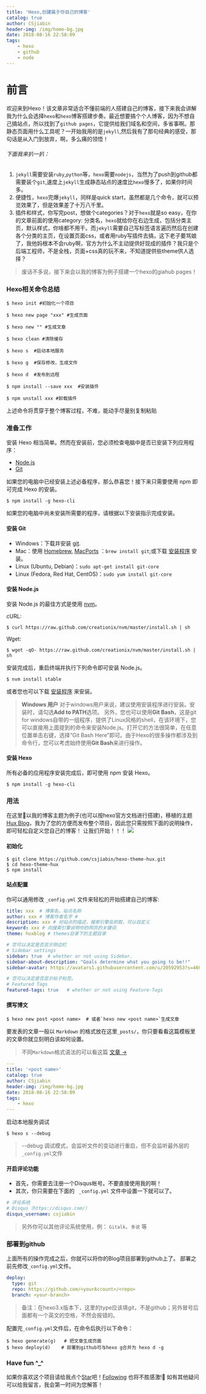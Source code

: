```yaml
---
title: 'Hexo,创建属于你自己的博客'
catalog: true
author: CSjiabin
header-img: /img/home-bg.jpg
date: 2018-08-16 22:58:09
tags:
    - hexo
    - github
    - node
---
```

# 前言
欢迎来到Hexo！该文章非常适合不懂前端的人搭建自己的博客，接下来我会讲解我为什么会选择`hexo`和`hexo`博客搭建步奏。最近想要搞个个人博客，因为不想自己搞站点，所以找到了`github pages`，它提供给我们域名和空间，多省事啊。那静态页面用什么工具呢？一开始我用的是`jekyll`,然后我有了那句经典的感受，那句话是从入门到放弃，啊，多么痛的领悟！

###### 下面我来扒一扒：
1. `jekyll`需要安装`ruby`,`python`等，`hexo`需要`nodejs`，当然为了push到github都需要装个`git`,速度上`jekyll`生成静态站点的速度比`hexo`慢多了，如果你时间多。
2. 便捷性，`hexo`完爆`jekyll`，同样是quick start，虽然都是几个命令，就可以预览效果了，但是效果差了十万八千里。
3. 插件和样式，你写完post，想做个categories？对于`hexo`就是so easy，在你的文章前面的使用category: 分类名，`hexo`就给你在右边生成，包括分类主页，默认样式，你啥都不用干。而`jekyll`需要自己写标签语言遍历然后在创建各个分类的主页，在设置页面css，或者用ruby写插件去搞，这下老子要骂娘了，我他妈根本不会ruby啊，官方为什么不主动提供好现成的插件？我只是个后端工程师，不是全栈，页面+css真的玩不来，不知道提供些theme供人选择？

> 废话不多说，接下来会以我的博客为例子搭建一个hexo的giahub pages！
### Hexo相关命令总结
```shell 
$ hexo init #初始化一个项目

$ hexo new page "xxx" #生成页面

$ hexo new "" #生成文章

$ hexo clean #清除缓存

$ hexo s  #启动本地服务

$ hexo g  #保存修改，生成文件

$ hexo d  #发布到远程

$ npm install --save xxx  #安装插件

$ npm unstall xxx #卸载插件
```
上述命令将贯穿于整个博客过程，不难，能动手尽量别复制粘贴

### 准备工作
安装 Hexo 相当简单。然而在安装前，您必须检查电脑中是否已安装下列应用程序：

- [Node.js](http://nodejs.org/)
- [Git](http://git-scm.com/)

如果您的电脑中已经安装上述必备程序，那么恭喜您！接下来只需要使用 npm 即可完成 Hexo 的安装。
```shell
$ npm install -g hexo-cli
```
如果您的电脑中尚未安装所需要的程序，请根据以下安装指示完成安装。
#### 安装 Git
- Windows：下载并安装 [git](https://git-scm.com/download/win).
- Mac：使用 [Homebrew](http://mxcl.github.com/homebrew/), [MacPorts](http://www.macports.org/) ：`brew install git`;或下载 [安装程序](http://sourceforge.net/projects/git-osx-installer/) 安装。
- Linux (Ubuntu, Debian)：`sudo apt-get install git-core`
- Linux (Fedora, Red Hat, CentOS)：`sudo yum install git-core`
#### 安装 Node.js
安装 Node.js 的最佳方式是使用 [nvm](https://github.com/creationix/nvm)。

cURL:
```shell 
$ curl https://raw.github.com/creationix/nvm/master/install.sh | sh
```
Wget:
```shell 
$ wget -qO- https://raw.github.com/creationix/nvm/master/install.sh | sh
```
安装完成后，重启终端并执行下列命令即可安装 Node.js。
```shell 
$ nvm install stable
```
或者您也可以下载 [安装程序](http://nodejs.org/) 来安装。
><strong>Windows 用户</strong>
>对于windows用户来说，建议使用安装程序进行安装。安装时，请勾选<strong>Add to PATH</strong>选项。
>另外，您也可以使用<strong>Git Bash</strong>，这是git for windows自带的一组程序，提供了Linux风格的shell，在该环境下，您可以直接用上面提到的命令来安装Node.js。打开它的方法很简单，在任意位置单击右键，选择“Git Bash Here”即可。由于Hexo的很多操作都涉及到命令行，您可以考虑始终使用<strong>Git Bash</strong>来进行操作。
#### 安装 Hexo
所有必备的应用程序安装完成后，即可使用 npm 安装 Hexo。
```shell
$ npm install -g hexo-cli
```

### 用法
在这里以我的博客主题为例子(也可以按hexo官方文档进行搭建)，移植的主题 [Hux Blog](https://github.com/Huxpro/huxpro.github.io)，我为了您的方便而发布整个项目，因此您只需按照下面的说明操作，即可轻松自定义您自己的博客！ 让我们开始！！！
![](WX20180826-004151@2x.png)
#### 初始化
```shell
$ git clone https://github.com/csjiabin/hexo-theme-hux.git
$ cd hexo-theme-hux
$ npm install
```
#### 站点配置
你可以通用修改 `_config.yml` 文件来轻松的开始搭建自己的博客:
```yml
title: xxx  # 博客名，站点名称 
author: xxx # 博客作者名字 #
description: xxx # 对站点的描述，搜索引擎会抓取，可以自定义
keyword: xxx # 向搜索引擎说明你的网页的关键词
theme: huxblog # themes目录下的主题目录

# 您可以决定是否显示侧边栏
# Sidebar settings
sidebar: true  # whether or not using Sidebar.
sidebar-about-description: "Goals determine what you going to be!!"
sidebar-avatar: https://avatars1.githubusercontent.com/u/20592953?s=460&v=4   # use absolute URL, seeing it's used in both `/` and `/about/

# 您可以决定是否显示帖子标签。
# Featured Tags
featured-tags: true   # whether or not using Feature-Tags

```

#### 撰写博文

```shell
$ hexo new post <post name>  # 或者`hexo new <post name>`生成文章
```
要发表的文章一般以 `Markdown` 的格式放在这里`_posts/`，你只要看看这篇模板里的文章你就立刻明白该如何设置。
> 不同`Markdown`格式语法的可以看这篇 [文章 &rarr;](/2018/08/26/Markdown%E4%BD%BF%E7%94%A8%E6%8C%87%E5%8D%97/)
```yml
---
title: '<post name>'
catalog: true
author: CSjiabin
header-img: /img/home-bg.jpg
date: 2018-08-16 22:58:09
tags:
    - hexo
---
```
启动本地服务调试
```shell
$ hexo s --debug 
```
> --debug 调试模式，会监听文件的变动进行重启，但不会监听最外层的`_config.yml`文件

#### 开启评论功能
- 首先，你需要去注册一个Disqus帐号。不要直接使用我的啊！
- 其次，你只需要在下面的 ` _config.yml` 文件中设置一下就可以了。
```yml
# 评论系统
# Disqus（https://disqus.com/）
disqus_username: csjiabin
```
> 另外你可以其他评论系统使用，例： `Gitalk`、`多说` 等

### 部署到github
上面所有的操作完成之后，你就可以将你的Blog项目部署到github上了。
部署之前先修改`_config.yml`文件。
```yml
deploy:
  type: git
  repo: https://github.com/<yourAccount>/<repo>
  branch: <your-branch>
```
> 备注：在hexo3.x版本下，这里的type应该填git，不是github；另外冒号后面都有一个英文的空格，不然会报错的。

配置完`_config.yml`文件后，在命令后执行以下命令：
```shell
$ hexo generate(g)   # 把文章生成页面
$ hexo deploy(d)    # 部署到github可与hexo g合并为 hexo d -g
```

### Have fun ^_^
如果你喜欢这个项目请给我点个[Star](https://github.com/csjiabin/csjiabin.github.io/stargazers)吧！[Following](https://github.com/csjiabin) 也将不胜感激!
如有其他疑问可以给我留言，我会第一时间为您解答！